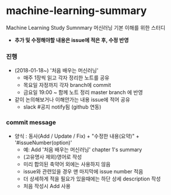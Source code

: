 # machine-learning-summary
Machine Learning Study Sumnmary 머신러닝 기본 이해를 위한 스터디
- **추가 및 수정해야할 내용은 issue에 적은 후, 수정 반영**

### 진행
- (2018-01-18~) '처음 배우는 머신러닝' 
  - 매주 1장씩 읽고 각자 정리한 노트를 공유
  - 목요일 자정까지 각자 branch에 commit  
  - 금요일 19:00 ~ 함께 노트 정리 master branch 에 반영
- 같이 논의해보거나 이해안가는 내용 issue에 적어 공유
  - slack #공지 notify됨 (github 연동)
 
### commit message
- 양식 : 동사(Add / Update / Fix) +  "수정한 내용(요약)"  + '#issueNumber(option)'
  - 예: Add '처음 배우는 머신러닝' chapter 1's summary
  - (고유명사 제외)영어로 작성
  - 미리 합의된 축약어 외에는 사용하지 않음
  - issue와 관련있을 경우 맨 마지막에 issue number 적음 
  - 더 상세하게 적을 필요가 있을때에는 하단 상세 description 작성
  - 처음 작성시 Add 사용

